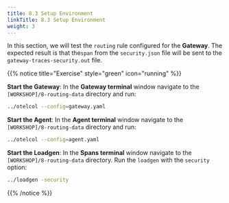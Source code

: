 ```yaml
---
title: 8.3 Setup Environment
linkTitle: 8.3 Setup Environment
weight: 3
---
```


In this section, we will test the `routing` rule configured for the **Gateway**. The expected result is that the`span` from the `security.json` file will be sent to the `gateway-traces-security.out` file.

{{% notice title="Exercise" style="green" icon="running" %}}

**Start the Gateway**: In the **Gateway terminal** window navigate to the `[WORKSHOP]/8-routing-data` directory and run:

```sh {title="Gateway"}
../otelcol --config=gateway.yaml
```

**Start the Agent**: In the **Agent terminal** window navigate to the `[WORKSHOP]/8-routing-data` directory and run:

```sh { title="Agent" }
../otelcol --config=agent.yaml
```

**Start the Loadgen**: In the **Spans terminal** window navigate to the `[WORKSHOP]/8-routing-data` directory. Run the `loadgen` with the `security` option:

```sh { title="Loadgen" }
../loadgen -security
```

{{% /notice %}}
